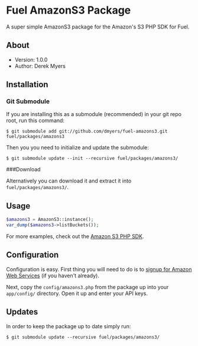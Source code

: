 # Fuel AmazonS3 Package

A super simple AmazonS3 package for the Amazon's S3 PHP SDK for Fuel.

## About
* Version: 1.0.0
* Author: Derek Myers

## Installation

### Git Submodule

If you are installing this as a submodule (recommended) in your git repo root, run this command:

	$ git submodule add git://github.com/dmyers/fuel-amazons3.git fuel/packages/amazons3

Then you you need to initialize and update the submodule:

	$ git submodule update --init --recursive fuel/packages/amazons3/

###Download

Alternatively you can download it and extract it into `fuel/packages/amazons3/`.

## Usage

```php
$amazons3 = AmazonS3::instance();
var_dump($amazons3->listBuckets());
```

For more examples, check out the [Amazon S3 PHP SDK](https://github.com/tpyo/amazon-s3-php-class).

## Configuration

Configuration is easy. First thing you will need to do is to [signup for Amazon Web Services](https://aws-portal.amazon.com/gp/aws/developer/registration/index.html) (if you haven't already).

Next, copy the `config/amazons3.php` from the package up into your `app/config/` directory. Open it up and enter your API keys.

## Updates

In order to keep the package up to date simply run:

	$ git submodule update --recursive fuel/packages/amazons3/
